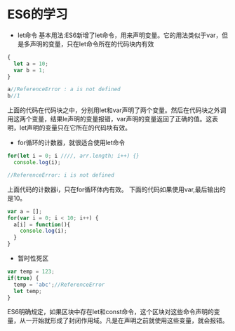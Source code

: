 # ES6的学习
- let命令
基本用法:ES6新增了let命令，用来声明变量。它的用法类似于var，但是多声明的变量，只在let命令所在的代码块内有效
```js
{
  let a = 10;
  var b = 1;
}

a//ReferenceError : a is not defined
b//1
```
上面的代码在代码块之中，分别用let和var声明了两个变量。然后在代码块之外调用这两个变量，结果le声明的变量报错，var声明的变量返回了正确的值。这表明，let声明的变量只在它所在的代码块有效。
- for循环的计数器，就很适合使用let命令
```js
for(let i = 0; i ////, arr.length; i++) {}
  console.log(i);

//ReferenceError: i is not defined
```
上面代码的计数器i，只在for循环体内有效。
下面的代码如果使用var,最后输出的是10。
```js
var a = [];
for(var i = 0; i < 10; i++) {
  a[i] = function(){
    console.log(i);
  }
}
```
- 暂时性死区
```js
var temp = 123;
if(true) {
  temp = 'abc';//ReferenceError
  let temp;
}
```
ES6明确规定，如果区块中存在let和const命令，这个区块对这些命令声明的变量，从一开始就形成了封闭作用域。凡是在声明之前就使用这些变量，就会报错。
